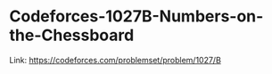 # Codeforces-1027B-Numbers-on-the-Chessboard
Link: https://codeforces.com/problemset/problem/1027/B
